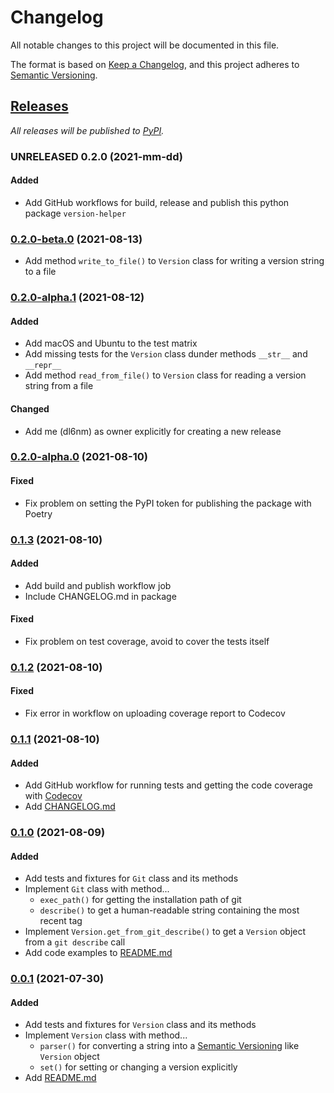 # Changelog

All notable changes to this project will be documented in this file.

The format is based on [Keep a Changelog], and this project adheres to [Semantic Versioning].

## [Releases]

_All releases will be published to [PyPI]._

### UNRELEASED 0.2.0 (2021-mm-dd)

#### Added

- Add GitHub workflows for build, release and publish this python package `version-helper`

### [0.2.0-beta.0] (2021-08-13)

- Add method `write_to_file()` to `Version` class for writing a version string to a file

### [0.2.0-alpha.1] (2021-08-12)

#### Added

- Add macOS and Ubuntu to the test matrix
- Add missing tests for the `Version` class dunder methods `__str__` and `__repr__`
- Add method `read_from_file()` to `Version` class for reading a version string from a file

#### Changed

- Add me (dl6nm) as owner explicitly for creating a new release

### [0.2.0-alpha.0] (2021-08-10)

#### Fixed

- Fix problem on setting the PyPI token for publishing the package with Poetry

### [0.1.3] (2021-08-10)

#### Added

- Add build and publish workflow job
- Include CHANGELOG.md in package

#### Fixed

- Fix problem on test coverage, avoid to cover the tests itself

### [0.1.2] (2021-08-10)

#### Fixed

- Fix error in workflow on uploading coverage report to Codecov

### [0.1.1] (2021-08-10)

#### Added

- Add GitHub workflow for running tests and getting the code coverage with [Codecov](https://app.codecov.io/gh/dl6nm/version-helper)
- Add [CHANGELOG.md](CHANGELOG.md)

### [0.1.0] (2021-08-09)

#### Added

- Add tests and fixtures for `Git` class and its methods
- Implement `Git` class with method...
  - `exec_path()` for getting the installation path of git
  - `describe()` to get a human-readable string containing the most recent tag
- Implement `Version.get_from_git_describe()` to get a `Version` object from a `git describe` call
- Add code examples to [README.md](README.md)

### [0.0.1] (2021-07-30)

#### Added

- Add tests and fixtures for `Version` class and its methods
- Implement `Version` class with method...
  - `parser()` for converting a string into a [Semantic Versioning] like `Version` object
  - `set()` for setting or changing a version explicitly
- Add [README.md](README.md)



[0.2.0-beta.0]: https://github.com/dl6nm/version-helper/compare/0.2.0-alpha.1...0.2.0-beta.0
[0.2.0-alpha.1]: https://github.com/dl6nm/version-helper/compare/0.2.0-alpha.0...0.2.0-alpha.1
[0.2.0-alpha.0]: https://github.com/dl6nm/version-helper/compare/0.1.3...0.2.0-alpha.0
[0.1.3]: https://github.com/dl6nm/version-helper/compare/0.1.2...0.1.3
[0.1.2]: https://github.com/dl6nm/version-helper/compare/0.1.1...0.1.2
[0.1.1]: https://github.com/dl6nm/version-helper/compare/0.1.0...0.1.1
[0.1.0]: https://github.com/dl6nm/version-helper/compare/0.0.1...0.1.0
[0.0.1]: https://github.com/dl6nm/version-helper/releases/tag/0.0.1

[releases]: https://github.com/dl6nm/version-helper/
[pypi]: https://pypi.org/project/version-helper/

[Keep a Changelog]: https://keepachangelog.com/en/1.0.0/
[Semantic Versioning]: https://semver.org/spec/v2.0.0.html
